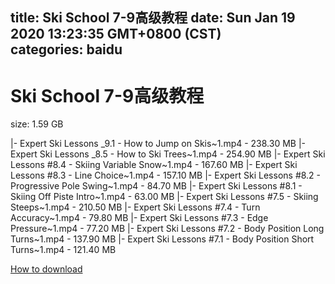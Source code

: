 
title: Ski School 7-9高级教程
date: Sun Jan 19 2020 13:23:35 GMT+0800 (CST)    
categories: baidu
---

# Ski School 7-9高级教程
size: 1.59 GB
 
 
|- Expert Ski Lessons _9.1 - How to Jump on Skis~1.mp4 - 238.30 MB
|- Expert Ski Lessons _8.5 - How to Ski Trees~1.mp4 - 254.90 MB
|- Expert Ski Lessons #8.4 - Skiing Variable Snow~1.mp4 - 167.60 MB
|- Expert Ski Lessons #8.3 - Line Choice~1.mp4 - 157.10 MB
|- Expert Ski Lessons #8.2 - Progressive Pole Swing~1.mp4 - 84.70 MB
|- Expert Ski Lessons #8.1 - Skiing Off Piste Intro~1.mp4 - 63.00 MB
|- Expert Ski Lessons #7.5 - Skiing Steeps~1.mp4 - 210.50 MB
|- Expert Ski Lessons #7.4 - Turn Accuracy~1.mp4 - 79.80 MB
|- Expert Ski Lessons #7.3 - Edge Pressure~1.mp4 - 77.20 MB
|- Expert Ski Lessons #7.2 - Body Position Long Turns~1.mp4 - 137.90 MB
|- Expert Ski Lessons #7.1 - Body Position Short Turns~1.mp4 - 121.40 MB

[How to download](https://bpcam.bemobtrk.com/go/2ceec3aa-1ca2-46d6-b9ff-aaa5c184517c?jno=997)